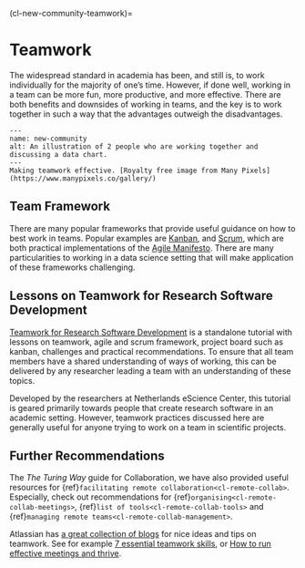 (cl-new-community-teamwork)=
# Teamwork
The widespread standard in academia has been, and still is, to work individually for the majority of one’s time.
However, if done well, working in a team can be more fun, more productive, and more effective.
There are both benefits and downsides of working in teams, and the key is to work together in such a way that the advantages outweigh the disadvantages.

```{figure} ../../figures/new-community.png
---
name: new-community
alt: An illustration of 2 people who are working together and discussing a data chart.
---
Making teamwork effective. [Royalty free image from Many Pixels](https://www.manypixels.co/gallery/)
```

## Team Framework

There are many popular frameworks that provide useful guidance on how to best work in teams.
Popular examples are [Kanban](https://www.atlassian.com/agile/kanban), and [Scrum](https://www.scrum.org/),
which are both practical implementations of the [Agile Manifesto](https://agilemanifesto.org/).
There are many particularities to working in a data science setting that will make application of these frameworks challenging.

## Lessons on Teamwork for Research Software Development

[Teamwork for Research Software Development](https://nlesc.github.io/teamwork-for-research-software-development/) is a standalone tutorial with lessons on teamwork, agile and scrum framework, project board such as kanban, challenges and practical recommendations.
To ensure that all team members have a shared understanding of ways of working, this can be delivered by any researcher leading a team with an understanding of these topics.

Developed by the researchers at Netherlands eScience Center, this tutorial is geared primarily towards people that create research software in an academic setting.
However, teamwork practices discussed here are generally useful for anyone trying to work on a team in scientific projects.

## Further Recommendations

The *The Turing Way* guide for Collaboration, we have also provided useful resources for {ref}`facilitating remote collaboration<cl-remote-collab>`.
Especially, check out recommendations for {ref}`organising<cl-remote-collab-meetings>`, {ref}`list of tools<cl-remote-collab-tools>` and {ref}`managing remote teams<cl-remote-collab-management>`.

Atlassian has [a great collection of blogs](https://www.atlassian.com/blog/teamwork) for 
nice ideas and tips on teamwork. 
See for example [7 essential teamwork skills](https://www.atlassian.com/blog/teamwork/teamwork-skills-accelerate-career), 
or [How to run effective meetings and thrive](https://www.atlassian.com/blog/teamwork/how-to-run-effective-meetings).
